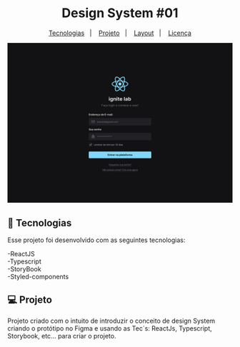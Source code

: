 <h1 align="center"> Design System #01 </h1>
<p align="center">
  <a href="#-tecnologias">Tecnologias</a>&nbsp;&nbsp;&nbsp;|&nbsp;&nbsp;&nbsp;
  <a href="#-projeto">Projeto</a>&nbsp;&nbsp;&nbsp;|&nbsp;&nbsp;&nbsp;
  <a href="#-layout">Layout</a>&nbsp;&nbsp;&nbsp;|&nbsp;&nbsp;&nbsp;
  <a href="#memo-licença">Licença</a>
</p>

<p align="center">
  <img alt="License" src="public/ProjetoImg.jpg">
</p>

## 🚀 Tecnologias

Esse projeto foi desenvolvido com as seguintes tecnologias:

-ReactJS <br>
-Typescript <br>
-StoryBook <br>
-Styled-components


## 💻 Projeto

Projeto criado com o intuito de introduzir o conceito de design System criando o protótipo no Figma e usando as Tec´s: ReactJs, Typescript, Storybook, etc...
para criar o projeto.
